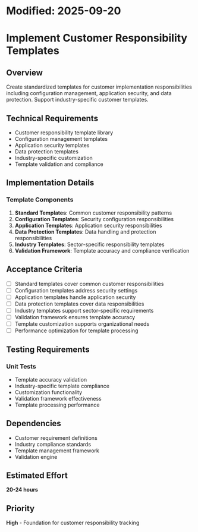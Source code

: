 # Modified: 2025-09-20

# Implement Customer Responsibility Templates

## Overview
Create standardized templates for customer implementation responsibilities including configuration management, application security, and data protection. Support industry-specific customer templates.

## Technical Requirements
- Customer responsibility template library
- Configuration management templates
- Application security templates
- Data protection templates
- Industry-specific customization
- Template validation and compliance

## Implementation Details
### Template Components
1. **Standard Templates**: Common customer responsibility patterns
2. **Configuration Templates**: Security configuration responsibilities
3. **Application Templates**: Application security responsibilities
4. **Data Protection Templates**: Data handling and protection responsibilities
5. **Industry Templates**: Sector-specific responsibility templates
6. **Validation Framework**: Template accuracy and compliance verification

## Acceptance Criteria
- [ ] Standard templates cover common customer responsibilities
- [ ] Configuration templates address security settings
- [ ] Application templates handle application security
- [ ] Data protection templates cover data responsibilities
- [ ] Industry templates support sector-specific requirements
- [ ] Validation framework ensures template accuracy
- [ ] Template customization supports organizational needs
- [ ] Performance optimization for template processing

## Testing Requirements
### Unit Tests
- Template accuracy validation
- Industry-specific template compliance
- Customization functionality
- Validation framework effectiveness
- Template processing performance

## Dependencies
- Customer requirement definitions
- Industry compliance standards
- Template management framework
- Validation engine

## Estimated Effort
**20-24 hours**

## Priority
**High** - Foundation for customer responsibility tracking
